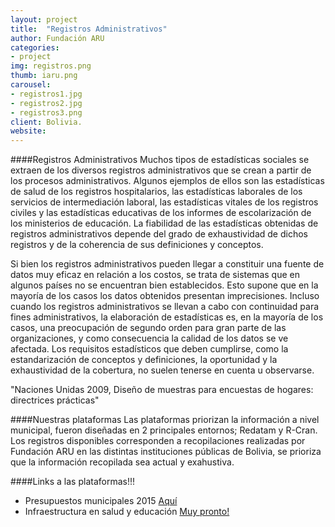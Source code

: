 ```yaml
---
layout: project
title:  "Registros Administrativos"
author: Fundación ARU
categories:
- project
img: registros.png
thumb: iaru.png
carousel:
- registros1.jpg
- registros2.jpg
- registros3.png
client: Bolivia.
website: 
---
```

####Registros Administrativos
Muchos tipos de estadísticas sociales se extraen de los diversos registros administrativos que se crean a partir de los procesos administrativos. Algunos ejemplos de ellos son las estadísticas de salud de los registros hospitalarios, las estadísticas laborales de los servicios de intermediación laboral, las estadísticas vitales de los registros civiles y las estadísticas educativas de los informes de escolarización de los ministerios de educación. La fiabilidad de las estadísticas obtenidas de registros administrativos depende del grado de exhaustividad de dichos registros y de la coherencia de sus definiciones y conceptos.

Si bien los registros administrativos pueden llegar a constituir una fuente de datos muy eficaz en relación a los costos, se trata de sistemas que en algunos países no se encuentran bien establecidos. Esto supone que en la mayoría de los casos los datos obtenidos presentan imprecisiones. Incluso cuando los registros administrativos se llevan a cabo con continuidad para fines administrativos, la elaboración de estadísticas es, en la mayoría de los casos, una preocupación de segundo orden para gran parte de las organizaciones, y como consecuencia la calidad de los datos se ve afectada. Los requisitos estadísticos que deben cumplirse, como la estandarización de conceptos y definiciones, la oportunidad y la exhaustividad de la cobertura, no suelen tenerse en cuenta u observarse.

"Naciones Unidas 2009, Diseño de muestras para encuestas de hogares: directrices prácticas"

####Nuestras plataformas
Las plataformas priorizan la información a nivel municipal, fueron diseñadas en 2 principales entornos; Redatam y R-Cran. Los registros disponibles corresponden a recopilaciones realizadas por Fundación ARU en las distintas instituciones públicas de Bolivia, se prioriza que la información recopilada sea actual y exahustiva.

####Links a las plataformas!!!
 
 * Presupuestos municipales 2015 [Aquí](http://opendatabolivia.github.io/blog/datos/bolivia/municipios/desarrollo%20local/presupuesto/presupuesto/) 
 * Infraestructura en salud y educación  [Muy pronto!]()
